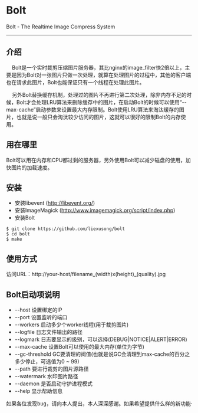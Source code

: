 Bolt
====
Bolt - The Realtime Image Compress System
<hr />

介绍
----
&nbsp;&nbsp;&nbsp;&nbsp;Bolt是一个实时裁剪压缩图片服务器，其比nginx的image_filter快2倍以上，主要是因为Bolt对一张图片只做一次处理，就算在处理图片的过程中，其他的客户端也在请求此图片，Bolt也能保证只有一个线程在处理此图片。<br />

&nbsp;&nbsp;&nbsp;&nbsp;另外Bolt替换缓存机制，处理过的图片不再进行第二次处理，除非内存不足的时候，Bolt才会处理LRU算法来删除缓存中的图片，在启动Bolt的时候可以使用“--max-cache”启动参数来设置最大内存限制。Bolt使用LRU算法来淘汰缓存的图片，也就是说一般只会淘汰较少访问的图片，这就可以很好的限制Bolt的内存使用。

用在哪里
--------
Bolt可以用在内存和CPU都过剩的服务器，另外使用Bolt可以减少磁盘的使用，加快图片的加载速度。

安装
----
* 安装libevent (http://libevent.org/)
* 安装ImageMagick (http://www.imagemagick.org/script/index.php)
* 安装Bolt
```shell
$ git clone https://github.com/liexusong/bolt
$ cd bolt
$ make
```

使用方式
--------
访问URL：http://your-host/filename_(width)x(height)_(quality).jpg

Bolt启动项说明
--------------
* --host <str>          设置绑定的IP
* --port <int>          设置监听的端口
* --workers <int>       启动多少个worker线程(用于裁剪图片)
* --logfile <str>       日志文件输出的路径
* --logmark <str>       日志要显示的级别，可以选择(DEBUG|NOTICE|ALERT|ERROR)
* --max-cache <int>     设置Bolt可以使用的最大内存(单位为字节)
* --gc-threshold <int>  GC要清理的阀值(也就是说GC会清理到max-cache的百分之多少停止，可选值为0 ~ 99)
* --path <str>          要进行裁剪的图片源路径
* --watermark <str>     水印图片路径
* --daemon              是否启动守护进程模式
* --help                显示帮助信息

<pre>
如果各位发现bug，请向本人提出，本人深深感谢。如果希望提供什么样的新功能也可以提出。
</pre>
